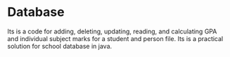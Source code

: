 # Database
Its is a code for adding, deleting, updating, reading, and calculating GPA and individual subject marks for a student and person file. Its is a practical solution for school database in java.
